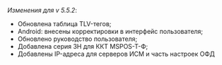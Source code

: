 _Изменения для v 5.5.2_:
- Обновлена таблица TLV-тегов;
- Android: внесены корректировки в интерфейс пользователя;
- Обновлено руководство пользователя;
- Добавлена серия ЗН для ККТ MSPOS-T-Ф;
- Добавлены IP-адреса для серверов ИСМ и часть настроек ОФД
